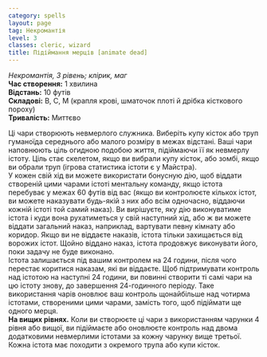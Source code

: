 ```yaml
---
category: spells
layout: page
tag: Некромантія
level: 3
classes: cleric, wizard
title: Підіймання мерців [animate dead]
---
```

_Некромантія, 3 рівень; клірик, маг_   
**Час створення:** 1 хвилина   
**Відстань:** 10 футів   
**Складові:** В, С, М (крапля крові, шматочок плоті й дрібка кісткового пороху)    
**Тривалість:** Миттєво  

Ці чари створюють невмерлого служника. Виберіть купу кісток або труп гуманоїда середнього або малого розміру в межах відстані. Ваші чари наповнюють ціль огидною подобою життя, підіймаючи її як невмерлу істоту. Ціль стає скелетом, якщо ви вибрали купу кісток, або зомбі, якщо ви обрали труп (ігрова статистика істоти є у Майстра).    
У кожен свій хід ви можете використати бонусную дію, щоб віддати створеній цими чарами істоті ментальну команду, якщо істота перебуває у межах 60 футів від вас (якщо ви контролюєте кількох істот, ви можете наказувати будь-якій з них або всім одночасно, віддаючи кожній істоті той самий наказ). Ви вирішуєте, яку дію виконуватиме істота і куди вона рухатиметься у свій наступний хід, або ж ви можете віддати загальний наказ, наприклад, вартувати певну кімнату або коридор. Якщо ви не віддаєте наказів, істота тільки захищається від ворожих істот. Щойно віддано наказ, істота продовжує виконувати його, поки задачу не буде виконано.  
Істота залишається під вашим контролем на 24 години, після чого перестає коритися наказам, які ви віддаєте. Щоб підтримувати контроль над істотою на наступні 24 години, ви повинні створити ті самі чари на цю істоту знову, до завершення 24-годинного періоду. Таке використання чарів оновлює ваш контроль щонайбільше над чотирма істотами, створеними цими чарами, замість того, щоб підіймати ще одного мерця.  
**На вищих рівнях.** Коли ви створюєте ці чари з використанням чарунки 4 рівня або вищої, ви підіймаєте або оновлюєте контроль над двома додатковими невмерлими істотами за кожну чарунку вище третьої. Кожна істота має походити з окремого трупа або купи кісток.
